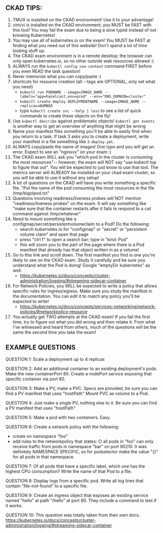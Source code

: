 ## CKAD TIPS:

1. TMUX is installed on the CKAD environment! Use it to your advantage!
0. vim/vi is installed on the CKAD environment; you MUST be FAST with this tool! You may fail the exam due to being a slow typist instead of not knowing Kubernetes!
0. You may use all of kubernetes.io on the exam! You MUST be FAST at finding what you need out of this website! Don't spend a lot of time looking stuff up.
0. The CKAD exam environment is in a remote desktop; the browser can only open kubernetes.io, so no other outside web resources allowed :(
0. ALWAYS run the `kubectl config use-context` command FIRST before you even READ the task question!
0. Never memorize what you can copy/paste :)
0. shortcuts for resource creation (all --tags are OPTIONAL, only set what you need)
    - `kubectl run PODNAME --image=IMAGE_NAME --labels="app=hazelcast,env=prod" --env="DNS_DOMAIN=cluster"`
    - `kubectl create deploy DEPLOYMENTNAME --image=IMAGE_NAME --replicas=NUMBER`
    - type `kubectl create svc --help | less` to see a list of quick commands to create these objects on the fly!
0. Use `kubectl describe` against problematic objects! `kubectl get events` is another way to get an overview of anything that might be wrong
0. Name your manifest files something you'll be able to easily find when you return to a task. If task 3 asks you to create a deployment, write your manifest in a file something like `3-deploy.yml`.
0. ALWAYS copy/paste the name of images! One typo and you will get an error. Expect to see an "nginxxx" on your exam :)
0. The CKAD exam WILL ask you "which pod in the cluster is consuming the most resources"-- however, the exam will NOT say "use kubectl top to figure that out". You will be expected to just know to use that tool. The metrics server will ALREADY be installed on your ckad exam cluster, so you will be able to use it without any setup!
0. A lot of questions on the CKAD will have you write something a specific file. "Put the name of the pod consuming the most resources in the file /tmp/bigolpod.txt"
0. Questions involving readiness/liveness probes will NOT mention "readiness/liveness probes" on the exam. It will say something like "make sure that the container restarts after it fails to respond to a cat command against /tmp/whatever"
0. Need to mount something like a configmap/secret/persistentvolumeclaim to a Pod? Do the following:
    - search kubernetes.io for "configmap" or "secret" or "persistent volume claim" and open that page
    - press "ctrl f" to open a search bar; type in "kind: Pod"
    - this will zoom you to the part of the page where there is a Pod manifest that already has that object written in as a volume!
0. Go to this link and scroll down. The first manifest you find is one you're likely to see on the CKAD exam. Study it carefully and be sure you understand what the Pod is doing! Google "emptyDir kubernetes" as well.
    - https://kubernetes.io/docs/concepts/cluster-administration/logging/#streaming-sidecar-container
0. For Network Policies, you WILL be expected to write a policy that allows specific rules for ingress/egress. Make sure you study the manifest in the documentation. You can edit it to match any policy you'll be expected to write!
    - https://kubernetes.io/docs/concepts/services-networking/network-policies/#networkpolicy-resource
0. You actually get TWO attempts at the CKAD exam! If you fail the first time, try to figure out what you did wrong and then retake it. From what I've witnessed and heard from others, much of the questions will be the same the second time you take the exam!

## EXAMPLE QUESTIONS

QUESTION 1:
Scale a deployment up to 4 replicas

QUESTION 2:
Add an additional container to an existing deployment's pods.
Make the new containerPort 80.
Create a nodePort service exposing that specific container via port 80.

QUESTION 3:
Make a PV, make a PVC. Specs are provided, be sure you can find a PV manifest that uses "hostPath"
Mount PVC as volume to a Pod.

QUESTION 4:
Just make a single PV, nothing else to it. Be sure you can find a PV manifest that uses "hostPath"

QUESTION 5:
Make a pod with two containers. Easy.

QUESTION 6:
Create a network policy with the following:
  - create on namespace "foo"
  - add rules to the networkpolicy that states:
       ○ all pods in "foo" can only receive traffic from pods in namespace "bar" on port 90210. It was definitely NAMESPACE SPECIFIC, so for podselector make the value "{}" for all pods in that namespace.

QUESTION 7:
Of all pods that have a specific label, which one has the highest CPU consumption? Write the name of that Pod to a file.

QUESTION 8:
Display logs from a specific pod. Write all log lines that contain "file-not-found" to a specific file.

QUESTION 9:
Create an ingress object that exposes an existing service named "hello" at path "/hello" at port 80. They include a command to test if it works.

QUESTION 10:
This question was totally taken from their own docs.
https://kubernetes.io/docs/concepts/cluster-administration/logging/#streaming-sidecar-container

